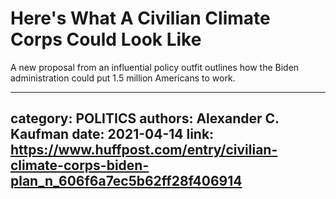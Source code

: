 # Here's What A Civilian Climate Corps Could Look Like

A new proposal from an influential policy outfit outlines how the Biden administration could put 1.5 million Americans to work.

---
category: POLITICS
authors: Alexander C. Kaufman
date: 2021-04-14
link: https://www.huffpost.com/entry/civilian-climate-corps-biden-plan_n_606f6a7ec5b62ff28f406914
---

